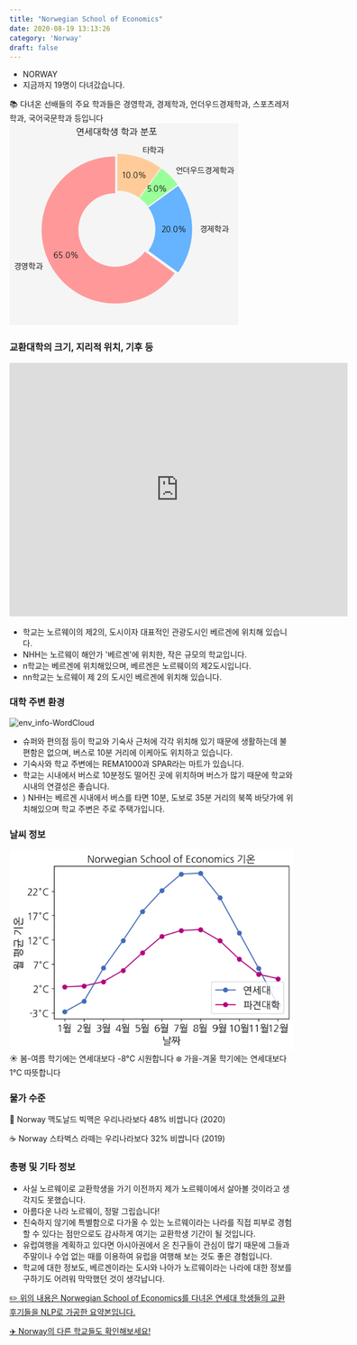 ```yaml
---
title: "Norwegian School of Economics"
date: 2020-08-19 13:13:26
category: 'Norway'
draft: false
---
```



* NORWAY
* 지금까지 19명이 다녀갔습니다. 

📚 다녀온 선배들의 주요 학과들은 경영학과, 경제학과, 언더우드경제학과, 스포츠레저학과, 국어국문학과 등입니다
![department-info](../plots/NO000002.png)
### 교환대학의 크기, 지리적 위치, 기후 등
<iframe
width="600"
height="450"
frameborder="0" style="border:0"
src="https://www.google.com/maps/embed/v1/place?key=AIzaSyC9e1AME-pVmWC4hBpFdu5S4dKzyepa3HQ&q=Norwegian+School+of+Economics&center=60.4229376,5.3024087&zoom=14" allowfullscreen>
</iframe>

* 학교는 노르웨이의 제2의, 도시이자 대표적인 관광도시인 베르겐에 위치해 있습니다.
* NHH는 노르웨이 해안가 '베르겐'에 위치한, 작은 규모의 학교입니다.
* n학교는 베르겐에 위치해있으며, 베르겐은 노르웨이의 제2도시입니다.
* nn학교는 노르웨이 제 2의 도시인 베르겐에 위치해 있습니다.


### 대학 주변 환경

![env_info-WordCloud](../univ_wordclouds_okt/env_info/NO000002_env_info_okt.png)

* 슈퍼와 편의점 등이 학교와 기숙사 근처에 각각 위치해 있기 때문에 생활하는데 불편함은 없으며, 버스로 10분 거리에 이케아도 위치하고 있습니다.
* 기숙사와 학교 주변에는 REMA1000과 SPAR라는 마트가 있습니다.
* 학교는 시내에서 버스로 10분정도 떨어진 곳에 위치하며 버스가 많기 때문에 학교와 시내의 연결성은 좋습니다.
* ) NHH는 베르겐 시내에서 버스를 타면 10분, 도보로 35분 거리의 북쪽 바닷가에 위치해있으며 학교 주변은 주로 주택가입니다.


### 날씨 정보 
 ![temparature_NO000002](../plots/weather/NO000002.png)
☀️ 봄-여름 학기에는 연세대보다 -8°C 시원합니다
❄️ 가을-겨울 학기에는 연세대보다 1°C 따뜻합니다
### 물가 수준 
🍔 Norway 맥도날드 빅맥은 우리나라보다 48% 비쌉니다 (2020)

☕️ Norway 스타벅스 라떼는 우리나라보다 32% 비쌉니다 (2019)

### 총평 및 기타 정보
* 사실 노르웨이로 교환학생을 가기 이전까지 제가 노르웨이에서 살아볼 것이라고 생각지도 못했습니다.
* 아름다운 나라 노르웨이, 정말 그립습니다!
* 친숙하지 않기에 특별함으로 다가올 수 있는 노르웨이라는 나라를 직접 피부로 경험할 수 있다는 점만으로도 감사하게 여기는 교환학생 기간이 될 것입니다.
* 유럽여행을 계획하고 있다면 아시아권에서 온 친구들이 관심이 많기 때문에 그들과 주말이나 수업 없는 때를 이용하여 유럽을 여행해 보는 것도 좋은 경험입니다.
* 학교에 대한 정보도, 베르겐이라는 도시와 나아가 노르웨이라는 나라에 대한 정보를 구하기도 어려워 막막했던 것이 생각납니다.


[✏️ 위의 내용은 Norwegian School of Economics를 다녀온 연세대 학생들의 교환 후기들을 NLP로 가공한 요약본입니다.](http://oia.yonsei.ac.kr/partner/expReport.asp?ucode=NO000002&bgbn=A)

[✈️ Norway의 다른 학교들도 확인해보세요!](https://yonsei-exchange.netlify.app/?category=Norway)

